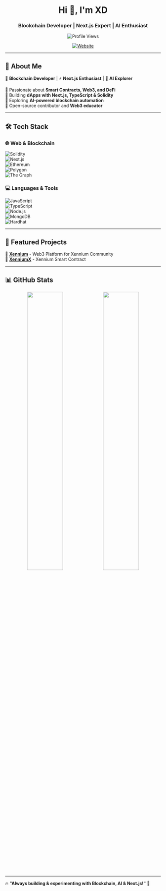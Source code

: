 <!-- Stylish GitHub Profile README -->
<h1 align="center">Hi 👋, I'm XD</h1>
<h3 align="center">Blockchain Developer | Next.js Expert | AI Enthusiast</h3>

<p align="center">
  <img src="https://komarev.com/ghpvc/?username=XD637&label=Profile%20Views&color=blue&style=flat" alt="Profile Views" />
</p>

<p align="center">
  <a href="https://xennium.org"><img src="https://img.shields.io/badge/Website-000000?style=for-the-badge&logo=vercel&logoColor=white" alt="Website"/></a>
</p>

---

## 🚀 About Me  
🚀 **Blockchain Developer** | ⚡ **Next.js Enthusiast** | 🤖 **AI Explorer**  

🔹 Passionate about **Smart Contracts, Web3, and DeFi**  
🔹 Building **dApps with Next.js, TypeScript & Solidity**  
🔹 Exploring **AI-powered blockchain automation**  
🔹 Open-source contributor and **Web3 educator**  

---

## 🛠 Tech Stack  
### 🌐 **Web & Blockchain**  
![Solidity](https://img.shields.io/badge/Solidity-363636?style=for-the-badge&logo=solidity)  
![Next.js](https://img.shields.io/badge/Next.js-000000?style=for-the-badge&logo=nextdotjs)  
![Ethereum](https://img.shields.io/badge/Ethereum-3C3C3D?style=for-the-badge&logo=ethereum)  
![Polygon](https://img.shields.io/badge/Polygon-8247E5?style=for-the-badge&logo=polygon)  
![The Graph](https://img.shields.io/badge/The%20Graph-6f42c1?style=for-the-badge&logo=thegraph)  

### 💻 **Languages & Tools**  
![JavaScript](https://img.shields.io/badge/JavaScript-F7DF1E?style=for-the-badge&logo=javascript&logoColor=black)  
![TypeScript](https://img.shields.io/badge/TypeScript-3178C6?style=for-the-badge&logo=typescript&logoColor=white)  
![Node.js](https://img.shields.io/badge/Node.js-339933?style=for-the-badge&logo=nodedotjs)  
![MongoDB](https://img.shields.io/badge/MongoDB-47A248?style=for-the-badge&logo=mongodb&logoColor=white)  
![Hardhat](https://img.shields.io/badge/Hardhat-FFF45D?style=for-the-badge&logo=ethereum&logoColor=black)  

---

## 📌 Featured Projects  
📌 **[Xennium](https://github.com/XD637/xennium.org)** - Web3 Platform for Xennium Community  
📌 **[XenniumX](https://github.com/XD637/xenniumx)** - Xennium Smart Contract  

---

## 📊 GitHub Stats  
<p align="center">
  <img width="48%" src="https://github-readme-stats.vercel.app/api?username=XD637&show_icons=true&theme=radical" />
  <img width="48%" src="https://github-readme-streak-stats.herokuapp.com/?user=XD637&theme=radical" />
</p>

---

🔥 **"Always building & experimenting with Blockchain, AI & Next.js!"** 🚀  

